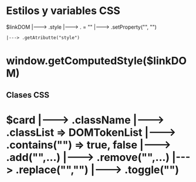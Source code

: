 # Estilos y variables CSS
$linkDOM
    |---> .style
            |---> .<property-lowerCase> = "<value>"
            |---> .setProperty("<key>", "<value>")

    |---> .getAtributte("style")

window.getComputedStyle($linkDOM)
=================================

## Clases CSS
 $card
    |---> .className 
    |---> .classList => DOMTokenList
        |---> .contains("<style-class>") => true, false
        |---> .add("<style-class>",...)
        |---> .remove("<style-class>",...)
        |---> .replace("<style-class-replaced>","<style-class>")
        |---> .toggle("<style-class>")
====================================================================


















